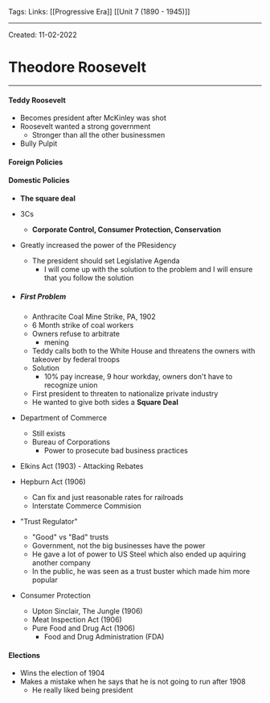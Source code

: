 Tags:
Links: [[Progressive Era]] [[Unit 7 (1890 - 1945)]]

---
Created: 11-02-2022
# Theodore Roosevelt
---

#### Teddy Roosevelt
- Becomes president after McKinley was shot
- Roosevelt wanted a strong government
	- Stronger than all the other businessmen
- Bully Pulpit

#### Foreign Policies

#### Domestic Policies
- **The square deal**
- 3Cs
	- **Corporate Control, Consumer Protection, Conservation**
- Greatly increased the power of the PResidency
	- The president should set Legislative Agenda
		- I will come up with the solution to the problem and I will ensure that you follow the solution

- ##### First Problem
	- Anthracite Coal Mine Strike, PA, 1902
	- 6 Month strike of coal workers
	- Owners refuse to arbitrate
		- mening
	- Teddy calls both to the White House and threatens the owners with takeover by federal troops
	- Solution 
		- 10% pay increase, 9 hour workday, owners don't have to recognize union
	- First president to threaten to nationalize private industry
	- He wanted to give both sides a **Square Deal**

- Department of Commerce
	- Still exists
	- Bureau of Corporations
		- Power to prosecute bad business practices
- Elkins Act (1903) - Attacking Rebates
- Hepburn Act (1906)
	- Can fix and just reasonable rates for railroads
	- Interstate Commerce Commision
- "Trust Regulator"
	- "Good" vs "Bad" trusts
	- Government, not the big businesses have the power
	- He gave a lot of power to US Steel which also ended up aquiring another company
	- In the public, he was seen as a trust buster which made him more popular
- Consumer Protection
	- Upton Sinclair, The Jungle (1906)
	- Meat Inspection Act (1906)
	- Pure Food and Drug Act (1906)
		- Food and Drug Administration (FDA)

#### Elections
- Wins the election of 1904
- Makes a mistake when he says that he is not going to run after 1908
	- He really liked being president